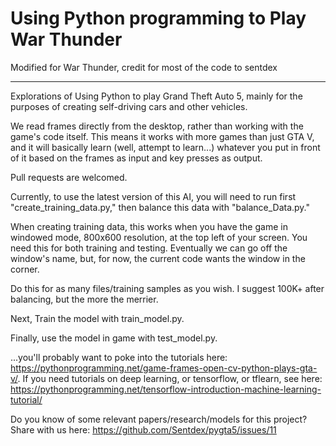 # Using Python programming to Play War Thunder

Modified for War Thunder, credit for most of the code to sentdex

----------------------------------------------------------------------------------------------------------------------------------

Explorations of Using Python to play Grand Theft Auto 5, mainly for the purposes of creating self-driving cars and other vehicles.

We read frames directly from the desktop, rather than working with the game's code itself. This means it works with more games than just GTA V, and it will basically learn (well, attempt to learn...) whatever you put in front of it based on the frames as input and key presses as output.

Pull requests are welcomed.

Currently, to use the latest version of this AI, you will need to run first "create_training_data.py," then balance this data with "balance_Data.py."

When creating training data, this works when you have the game in windowed mode, 800x600 resolution, at the top left of your screen. You need this for both training and testing. Eventually we can go off the window's name, but, for now, the current code wants the window in the corner.

Do this for as many files/training samples as you wish. I suggest 100K+ after balancing, but the more the merrier.

Next, Train the model with train_model.py.

Finally, use the model in game with test_model.py. 

...you'll probably want to poke into the tutorials here: https://pythonprogramming.net/game-frames-open-cv-python-plays-gta-v/. If you need tutorials on deep learning, or tensorflow, or tflearn, see here: https://pythonprogramming.net/tensorflow-introduction-machine-learning-tutorial/

Do you know of some relevant papers/research/models for this project? Share with us here: https://github.com/Sentdex/pygta5/issues/11
